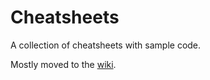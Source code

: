 # Cheatsheets

A collection of cheatsheets with sample code.

Mostly moved to the [wiki](https://github.com/taktran/cheatsheets/wiki).
